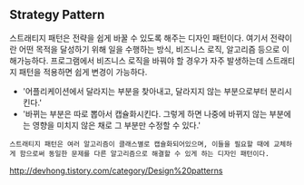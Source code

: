 ## Strategy Pattern
스트래티지 패턴은 전략을 쉽게 바꿀 수 있도록 해주는 디자인 패턴이다.
여기서 전략이란 어떤 목적을 달성하기 위해 일을 수행하는 방식, 비즈니스 로직, 알고리즘 등으로 이해가능하다.
프로그램에서 비즈니스 로직을 바꿔야 할 경우가 자주 발생하는데 스트래티지 패턴을 적용하면 쉽게 변경이 가능하다.


- '어플리케이션에서 달라지는 부분을 찾아내고, 달라지지 않는 부분으로부터 분리시킨다.'
- '바뀌는 부분은 따로 뽑아서 캡슐화시킨다. 그렇게 하면 나중에 바뀌지 않는 부분에는 영향을 미치지 않은 채로 그 부분만 수정할 수 있다.'


`스트래티지 패턴은 여러 알고리즘이 클래스별로 캡슐화되어있으며, 이들을 필요할 때에 교체하게 함으로써 동일한 문제를 다른 알고리즘으로 해결할 수 있게 하는 디자인 패턴이다.`

http://devhong.tistory.com/category/Design%20patterns
